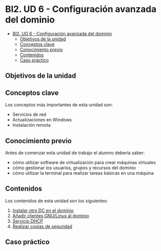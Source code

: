 # Bl2. UD 6 - Configuración avanzada del dominio
- [Bl2. UD 6 - Configuración avanzada del dominio](#bl2-ud-6---configuración-avanzada-del-dominio)
  - [Objetivos de la unidad](#objetivos-de-la-unidad)
  - [Conceptos clave](#conceptos-clave)
  - [Conocimiento previo](#conocimiento-previo)
  - [Contenidos](#contenidos)
  - [Caso práctico](#caso-práctico)

## Objetivos de la unidad


## Conceptos clave
Los conceptos más importantes de esta unidad son:
- Servicios de red
- Actualizaciones en Windows
- Instalación remota

## Conocimiento previo
Antes de comenzar esta unidad de trabajo el alumno debería saber:
- cómo utilizar software de virtualización para crear máquinas virtuales
- cómo gestionar los usuarios, grupos y recursos del dominio
- cómo utilizar la terminal para realizar tareas básicas en una máquina

## Contenidos
Los contenidos de esta unidad son los siguientes:
1. [Instalar otro DC en el dominio](bdc.md)
2. [Añadir clientes GNU/Linux al dominio](linux.md)
3. [Servicio DHCP](dhcp.md)
4. [Realizar copias de seguridad](backups.md)

## Caso práctico

